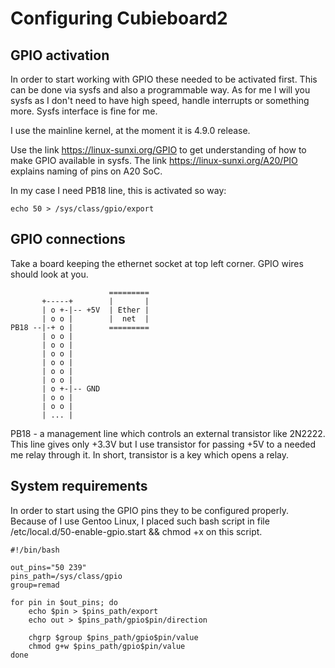 # Configuring Cubieboard2


## GPIO activation

In order to start working with GPIO these needed to be activated first. This can be done via sysfs and also a programmable way. As for me I will you sysfs as I don't need to have high speed, handle interrupts or something more. Sysfs interface is fine for me.

I use the mainline kernel, at the moment it is 4.9.0 release.

Use the link https://linux-sunxi.org/GPIO to get understanding of how to make GPIO available in sysfs. The link https://linux-sunxi.org/A20/PIO explains naming of pins on A20 SoC.

In my case I need PB18 line, this is activated so way:

    echo 50 > /sys/class/gpio/export


## GPIO connections

Take a board keeping the ethernet socket at top left corner. GPIO wires should look at you. 


                          =========
           +-----+        |       |
           | o +-|-- +5V  | Ether |
           | o o |        |  net  |
    PB18 --|-+ o |        =========
           | o o |
           | o o |
           | o o |
           | o o |
           | o o |
           | o o |
           | o +-|-- GND
           | o o |
           | o o |
           | ... |


PB18 - a management line which controls an external transistor like 2N2222. This line gives only +3.3V but I use transistor for passing +5V to a needed me relay through it. In short, transistor is a key which opens a relay.

## System requirements

In order to start using the GPIO pins they to be configured properly. Because of I use Gentoo Linux, I placed such bash script in file /etc/local.d/50-enable-gpio.start && chmod +x on this script.

    #!/bin/bash
    
    out_pins="50 239"
    pins_path=/sys/class/gpio
    group=remad
    
    for pin in $out_pins; do
        echo $pin > $pins_path/export
        echo out > $pins_path/gpio$pin/direction
    
        chgrp $group $pins_path/gpio$pin/value
        chmod g+w $pins_path/gpio$pin/value
    done

